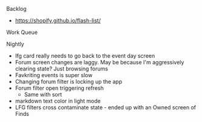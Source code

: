 Backlog
* https://shopify.github.io/flash-list/

Work Queue

Nightly
* lfg card really needs to go back to the event day screen
* Forum screen changes are laggy. May be because I'm aggressively clearing state? Just browsing forums
* Favkriting events is super slow
* Changing forum filter is locking up the app
* Forum filter open triggering refresh
  * Same with sort 
* markdown text color in light mode
* LFG filters cross contaminate state - ended up with an Owned screen of Finds
